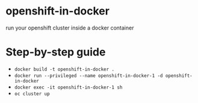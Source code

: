 # openshift-in-docker
run your openshift cluster inside a docker container

# Step-by-step guide
* `docker build -t openshift-in-docker .`
* `docker run --privileged --name openshift-in-docker-1 -d openshift-in-docker`
* `docker exec -it openshift-in-docker-1 sh`
* `oc cluster up`